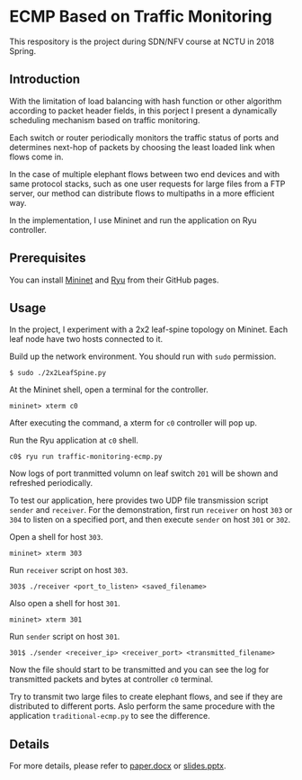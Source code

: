 # ECMP Based on Traffic Monitoring

This respository is the project during SDN/NFV course at NCTU in 2018 Spring.

## Introduction

With the limitation of load balancing with hash function or other algorithm according to packet header fields, in this porject I present a dynamically scheduling mechanism based on traffic monitoring.

Each switch or router periodically monitors the traffic status of ports and determines next-hop of packets by choosing the least loaded link when flows come in.

In the case of multiple elephant flows between two end devices and with same protocol stacks, such as one user requests for large files from a FTP server, our method can distribute flows to multipaths in a more efficient way.

In the implementation, I use Mininet and run the application on Ryu controller.

## Prerequisites

You can install [Mininet](https://github.com/mininet/mininet) and [Ryu](https://github.com/osrg/ryu) from their GitHub pages.

## Usage

In the project, I experiment with a 2x2 leaf-spine topology on Mininet. Each leaf node have two hosts connected to it.

Build up the network environment. You should run with `sudo` permission.
```
$ sudo ./2x2LeafSpine.py
```

At the Mininet shell, open a terminal for the controller.
```
mininet> xterm c0
```
After executing the command, a xterm for `c0` controller will pop up.

Run the Ryu application at `c0` shell.
```
c0$ ryu run traffic-monitoring-ecmp.py
```
Now logs of port tranmitted volumn on leaf switch `201` will be shown and refreshed periodically. 

To test our application, here provides two UDP file transmission script `sender` and `receiver`. For the demonstration, first run `receiver` on host `303` or `304` to listen on a specified port, and then execute `sender` on host `301` or `302`.

Open a shell for host `303`.
```
mininet> xterm 303
```

Run `receiver` script on host `303`.
```
303$ ./receiver <port_to_listen> <saved_filename>
```

Also open a shell for host `301`.
```
mininet> xterm 301
```

Run `sender` script on host `301`.
```
301$ ./sender <receiver_ip> <receiver_port> <transmitted_filename>
```

Now the file should start to be transmitted and you can see the log for transmitted packets and bytes at controller `c0` terminal.

Try to transmit two large files to create elephant flows, and see if they are distributed to different ports. Aslo perform the same procedure with the application `traditional-ecmp.py` to see the difference.

## Details
For more details, please refer to [paper.docx](https://github.com/stevenchiu30801/traffic-monitoring-ecmp/blob/master/paper.docx) or [slides.pptx](https://github.com/stevenchiu30801/traffic-monitoring-ecmp/blob/master/slides.pptx).
